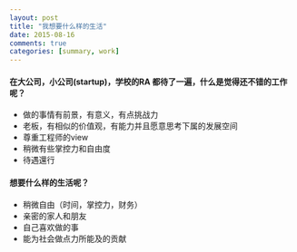 ```yaml
---
layout: post
title: "我想要什么样的生活"
date: 2015-08-16
comments: true
categories: [summary, work]
---
```


#### 在大公司，小公司(startup)，学校的RA 都待了一遍，什么是觉得还不错的工作呢？

* 做的事情有前景，有意义，有点挑战力  
* 老板，有相似的价值观，有能力并且愿意思考下属的发展空间  
* 尊重工程师的view  
* 稍微有些掌控力和自由度  
* 待遇還行  


#### 想要什么样的生活呢？  

* 稍微自由（时间，掌控力，财务）  
* 亲密的家人和朋友  
* 自己喜欢做的事  
* 能为社会做点力所能及的贡献   

